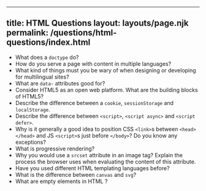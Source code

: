 ***

## title: HTML Questions&#xA;layout: layouts/page.njk&#xA;permalink: /questions/html-questions/index.html

*   What does a `doctype` do?
*   How do you serve a page with content in multiple languages?
*   What kind of things must you be wary of when designing or developing for multilingual sites?
*   What are `data-` attributes good for?
*   Consider HTML5 as an open web platform. What are the building blocks of HTML5?
*   Describe the difference between a `cookie`, `sessionStorage` and `localStorage`.
*   Describe the difference between `<script>`, `<script async>` and `<script defer>`.
*   Why is it generally a good idea to position CSS `<link>`s between `<head></head>` and JS `<script>`s just before `</body>`? Do you know any exceptions?
*   What is progressive rendering?
*   Why you would use a `srcset` attribute in an image tag? Explain the process the browser uses when evaluating the content of this attribute.
*   Have you used different HTML templating languages before?
*   What is the difference between `canvas` and `svg`?
*   What are empty elements in HTML ?
